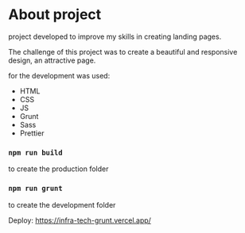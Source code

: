 

# About project

project developed to improve my skills in creating landing pages.

The challenge of this project was to create a beautiful and responsive design, an attractive page.

for the development was used:
- HTML
- CSS
- JS
- Grunt
- Sass
- Prettier

### `npm run build` 
to create the production folder

### `npm run grunt` 
to create the development folder

Deploy: https://infra-tech-grunt.vercel.app/
